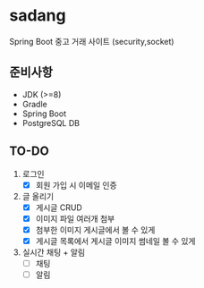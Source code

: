 # sadang

Spring Boot 중고 거래 사이트 (security,socket)

## 준비사항
 - JDK (>=8)
 - Gradle
 - Spring Boot
 - PostgreSQL DB


## TO-DO

1. 로그인
   - [x] 회원 가입 시 이메일 인증
2. 글 올리기
   - [x] 게시글 CRUD
   - [X] 이미지 파일 여러개 첨부
   - [X] 첨부한 이미지 게시글에서 볼 수 있게
   - [X] 게시글 목록에서 게시글 이미지 썸네일 볼 수 있게
3. 실시간 채팅 + 알림
   - [ ] 채팅
   - [ ] 알림